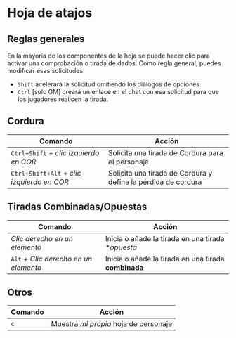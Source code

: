 <!--- This file is auto generated from module/manual/es/hoja_de_atajos.md -->
# Hoja de atajos

## Reglas generales

En la mayoría de los componentes de la hoja se puede hacer clic para activar una comprobación o tirada de dados.
Como regla general, puedes modificar esas solicitudes:

- `Shift` acelerará la solicitud omitiendo los diálogos de opciones.
- `Ctrl` [solo GM] creará un enlace en el chat con esa solicitud para que los jugadores realicen la tirada.

## Cordura

| Comando                                    | Acción                                                        |
| ------------------------------------------ | ------------------------------------------------------------- |
| `Ctrl+Shift` + _clic izquierdo en COR_     | Solicita una tirada de Cordura para el personaje              |
| `Ctrl+Shift+Alt` + _clic izquierdo en COR_ | Solicita una tirada de Cordura y define la pérdida de cordura |

## Tiradas Combinadas/Opuestas

| Comando                               | Acción                                               |
| ------------------------------------- | ---------------------------------------------------- |
| _Clic derecho en un elemento_         | Inicia o añade la tirada en una tirada **opuesta*    |
| `Alt` + _Clic derecho en un elemento_ | Inicia o añade la tirada en una tirada **combinada** |

## Otros

| Comando | Acción                                |
| ------- | ------------------------------------- |
| `c`     | Muestra _mi propia_ hoja de personaje |
